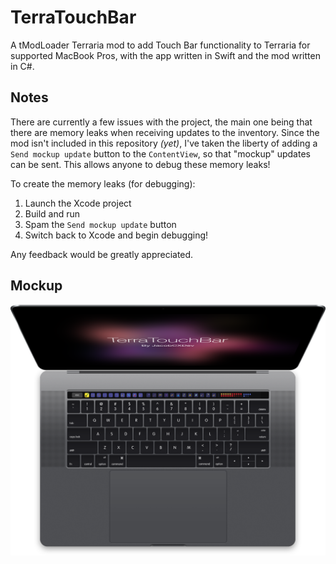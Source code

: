 # TerraTouchBar
A tModLoader Terraria mod to add Touch Bar functionality to Terraria for supported MacBook Pros, with the app written in Swift and the mod written in C#.

## Notes
There are currently a few issues with the project, the main one being that there are memory leaks when receiving updates to the inventory. Since the mod isn't included in this repository *(yet)*, I've taken the liberty of adding a `Send mockup update` button to the `ContentView`, so that "mockup" updates can be sent. This allows anyone to debug these memory leaks!

To create the memory leaks (for debugging):
1) Launch the Xcode project
2) Build and run
3) Spam the `Send mockup update` button
4) Switch back to Xcode and begin debugging!

Any feedback would be greatly appreciated.

## Mockup
![Mockup](https://github.com/jacobcxdev/TerraTouchBar/blob/master/Mockup.png?raw=true)
